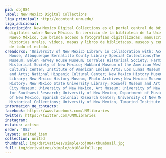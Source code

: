 ```yaml
---
pid: obj084
label: New Mexico Digital Collections
liga_principal: http://econtent.unm.edu/
liga_adicional: 
descripción: New Mexico Digital Collections es el portal central de búsqueda de colecciones
  digitales sobre Nuevo México. Un servicio de la biblioteca de la Universidad de
  Nuevo México, que brinda acceso a fotografías digitalizadas, manuscritos, carteles,
  historias orales, videos, mapas y libros de bibliotecas, museos y centros culturales
  de todo el estado.
creadorxs: 'University of New Mexico Library in collaboration with: Acequia Madre
  House, Albuquerque Bernalillo County Library Special Collections;The Albuquerque
  Museum; Belen Harvey House Museum; Corrales Historical Society; Farmington Museum;
  Historical Society of New Mexico; Hubbard Museum of the American West; Indian Pueblo
  Cultural Center; Institute of American Indian Arts; Los Lunas Museum of Heritage
  and Arts; National Hispanic Cultural Center; New Mexico History Museum, Chavez History
  Library; New Mexico History Museum, Photo Archives; New Mexico Museum of Natural
  History; New Mexico State University Library; Roswell Museum and Art Center; Silver
  City Museum; University of New Mexico, Art Museum; University of New Mexico, Center
  for Southwest Research; University of New Mexico, Department of Music; University
  of New Mexico, Spanish Colonial Research Center; University of New Mexico, Health
  Historical Collections; University of New Mexico, Tamarind Institute'
información_de_contacto: 
facebook: https://www.facebook.com/UNMlibraries
twitter: https://twitter.com/UNMLibraries
instagram: 
estatus: activo
order: '083'
layout: united_item
collection: united
thumbnail: img/derivatives/simple/obj084/thumbnail.jpg
full: img/derivatives/simple/obj084/full.jpg
---
```

